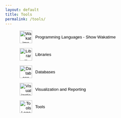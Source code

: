 ```yaml
---
layout: default
title: Tools
permalink: /tools/
---
```

<!-- Wakatime -->
<figure>
  <button id="toggle-wakatime" style="display: flex; align-items: center; border: none; background: none; cursor: pointer;">
    <img src="{{ site.baseurl }}/assets/icons/Logo.svg" alt="Wakatime Logo" class="logo" style="width: 40px; height: 40px; margin-right: 10px;">
    <span>Programming Languages - Show Wakatime</span>
  </button>
  <div id="wakatime-container" style="display: none; margin-top: 20px;">
    <embed src="https://wakatime.com/share/@6b618539-0e05-404e-949c-e4bd225c514b/41af378e-9a1c-4675-937b-6ba3d0330fa5.svg">
  </div>
</figure>

<!-- Libraries -->
<figure>
  <button id="toggle-libraries" style="display: flex; align-items: center; border: none; background: none; cursor: pointer;">
    <img src="{{ site.baseurl }}/assets/icons/library.svg" alt="Library Logo" class="logo" style="width: 40px; height: 40px; margin-right: 10px;">
    <span>Libraries</span>
  </button>
  <div id="library-container" style="display: none; margin-top: 20px;">
    <ul>
      <li>Pandas</li>
      <li>NumPy</li>
      <li>Scikit-learn</li>
      <li>TensorFlow</li>
    </ul>
  </div>
</figure>

<!-- Databases -->
<figure>
  <button id="toggle-databases" style="display: flex; align-items: center; border: none; background: none; cursor: pointer;">
    <img src="{{ site.baseurl }}/assets/icons/database.svg" alt="Database Logo" class="logo" style="width: 40px; height: 40px; margin-right: 10px;">
    <span>Databases</span>
  </button>
  <div id="database-container" style="display: none; margin-top: 20px;">
    <ul>
      <li>MySQL</li>
      <li>SQLite</li>
      <li>DuckDB</li>
    </ul>
  </div>
</figure>

<!-- Visualization and Reporting -->
<figure>
  <button id="toggle-visualization" style="display: flex; align-items: center; border: none; background: none; cursor: pointer;">
    <img src="{{ site.baseurl }}/assets/icons/visual.svg" alt="Visualization Logo" class="logo" style="width: 40px; height: 40px; margin-right: 10px;">
    <span>Visualization and Reporting</span>
  </button>
  <div id="visualization-container" style="display: none; margin-top: 20px;">
    <ul>
      <li>Streamlit</li>
      <li>Evidence</li>
    </ul>
  </div>
</figure>

<!-- Tools -->
<figure>
  <button id="toggle-tools" style="display: flex; align-items: center; border: none; background: none; cursor: pointer;">
    <img src="{{ site.baseurl }}/assets/icons/tools.svg" alt="Tools Logo" class="logo" style="width: 40px; height: 40px; margin-right: 10px;">
    <span>Tools</span>
  </button>
  <div id="tools-container" style="display: none; margin-top: 20px;">
    <ul>
      <li>Git</li>
      <li>Docker</li>
      <li>Jupyter Notebook</li>
      <li>VS Code</li>
    </ul>
  </div>
</figure>

<script>
  // Wakatime toggle
  document.getElementById("toggle-wakatime").addEventListener("click", function() {
    const container = document.getElementById("wakatime-container");
    const logo = this.querySelector(".logo");
    const text = this.querySelector("span");

    if (container.style.display === "none") {
      container.style.display = "block";
      text.textContent = "Hide Wakatime";
      logo.style.transform = "rotate(360deg)";
    } else {
      container.style.display = "none";
      text.textContent = "Show Wakatime";
      logo.style.transform = "rotate(0deg)";
    }
  });

  // Libraries toggle
  document.getElementById("toggle-libraries").addEventListener("click", function() {
    const container = document.getElementById("library-container");
    const logo = this.querySelector("img");
    const text = this.querySelector("span");

    if (container.style.display === "none") {
      container.style.display = "block";
      text.textContent = "Hide Libraries";
      logo.style.transform = "rotate(360deg)";
    } else {
      container.style.display = "none";
      text.textContent = "Libraries";
      logo.style.transform = "rotate(0deg)";
    }
  });

  // Databases toggle
  document.getElementById("toggle-databases").addEventListener("click", function() {
    const container = document.getElementById("database-container");
    const logo = this.querySelector("img");
    const text = this.querySelector("span");

    if (container.style.display === "none") {
      container.style.display = "block";
      text.textContent = "Hide Databases";
      logo.style.transform = "rotate(360deg)";
    } else {
      container.style.display = "none";
      text.textContent = "Databases";
      logo.style.transform = "rotate(0deg)";
    }
  });

  // Visualization and Reporting toggle
  document.getElementById("toggle-visualization").addEventListener("click", function() {
    const container = document.getElementById("visualization-container");
    const logo = this.querySelector("img");
    const text = this.querySelector("span");

    if (container.style.display === "none") {
      container.style.display = "block";
      text.textContent = "Hide Visualization and Reporting";
      logo.style.transform = "rotate(360deg)";
    } else {
      container.style.display = "none";
      text.textContent = "Visualization and Reporting";
      logo.style.transform = "rotate(0deg)";
    }
  });

  // Tools toggle
  document.getElementById("toggle-tools").addEventListener("click", function() {
    const container = document.getElementById("tools-container");
    const logo = this.querySelector("img");
    const text = this.querySelector("span");

    if (container.style.display === "none") {
      container.style.display = "block";
      text.textContent = "Hide Tools";
      logo.style.transform = "rotate(360deg)";
    } else {
      container.style.display = "none";
      text.textContent = "Tools";
      logo.style.transform = "rotate(0deg)";
    }
  });
</script>
